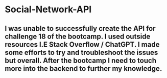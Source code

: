 # Social-Network-API

##  I was unable to successfully create the API for challenge 18 of the bootcamp. I used outside resources I.E Stack Overflow / ChatGPT. I made some efforts to try and troubleshoot the issues but overall. After the bootcamp I need to touch more into the backend to further my knowledge.
